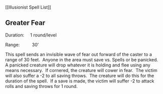 [[Illusionist Spell List]]

## Greater Fear                              

Duration:     1 round/level 

Range:          30’

This spell sends an invisible wave of fear out forward of the caster to a range of 30 feet.  Anyone in the area must save vs. Spells or be panicked.  A panicked creature will drop whatever it is holding and flee using any means necessary.  If cornered, the creature will cower in fear.  The victim will also suffer a -2 to all saving throws.  The creature will do this for the duration of the spell.  If a save is made, the victim will suffer -2 to attack rolls and saving throws for 1 round.